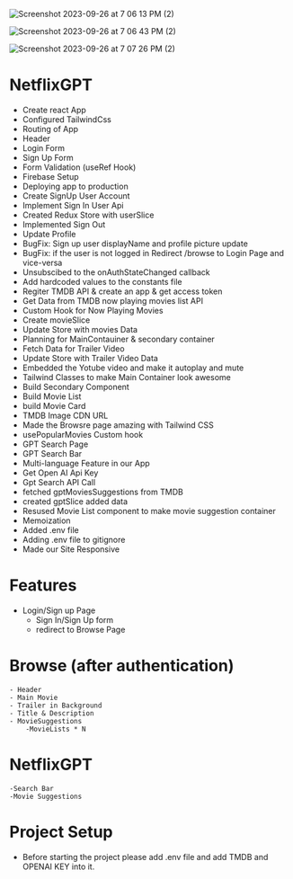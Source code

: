 ![Screenshot 2023-09-26 at 7 06 13 PM (2)](https://github.com/hardrock1997/NetflixGPT/assets/52746490/9350ca33-04d3-442d-8d66-319578204175)

![Screenshot 2023-09-26 at 7 06 43 PM (2)](https://github.com/hardrock1997/NetflixGPT/assets/52746490/6080c927-8d9d-4f18-b6a1-2eab8d78f23b)


![Screenshot 2023-09-26 at 7 07 26 PM (2)](https://github.com/hardrock1997/NetflixGPT/assets/52746490/3840de9e-f281-47ab-a687-0c999f878c23)





# NetflixGPT
- Create react App
- Configured TailwindCss
- Routing of App
- Header
- Login Form
- Sign Up Form
- Form Validation (useRef Hook)
- Firebase Setup 
- Deploying app to production
- Create SignUp User Account
- Implement Sign In User Api
- Created Redux Store with userSlice
- Implemented Sign Out
- Update Profile
- BugFix: Sign up user displayName and profile picture update
- BugFix: if the user is not logged in Redirect /browse to Login Page and   vice-versa
- Unsubscibed to the onAuthStateChanged callback
- Add hardcoded values to the constants file
- Regiter TMDB API & create an app & get access token
- Get Data from TMDB now playing movies list API
- Custom Hook for Now Playing Movies
- Create movieSlice
- Update Store with movies Data
- Planning for MainContauiner & secondary container
- Fetch Data for Trailer Video
- Update Store with Trailer Video Data
- Embedded the Yotube video and make it autoplay and mute
- Tailwind Classes to make Main Container look awesome
- Build Secondary Component
- Build Movie List
- build Movie Card
- TMDB Image CDN URL
- Made the Browsre page amazing with Tailwind CSS
- usePopularMovies Custom hook
- GPT Search Page
- GPT Search Bar
- Multi-language Feature in our App
- Get Open AI Api Key
- Gpt Search API Call
- fetched gptMoviesSuggestions from TMDB
- created gptSlice added data
- Resused Movie List component to make movie suggestion container
- Memoization
- Added .env file
- Adding .env file to gitignore
- Made our Site Responsive


# Features
- Login/Sign up Page
    - Sign In/Sign Up form
    - redirect to Browse Page

# Browse (after authentication)
    - Header
    - Main Movie
    - Trailer in Background
    - Title & Description
    - MovieSuggestions
        -MovieLists * N
    
# NetflixGPT
    -Search Bar
    -Movie Suggestions

# Project Setup
- Before starting the project please add .env file and add TMDB and OPENAI KEY into it.

